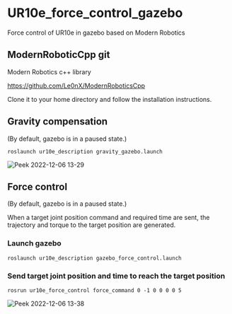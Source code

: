 # UR10e_force_control_gazebo
Force control of UR10e in gazebo based on Modern Robotics


## ModernRoboticCpp git
Modern Robotics c++ library

https://github.com/Le0nX/ModernRoboticsCpp


Clone it to your home directory and follow the installation instructions.

## Gravity compensation

(By default, gazebo is in a paused state.)

`roslaunch ur10e_description gravity_gazebo.launch`


![Peek 2022-12-06 13-29](https://user-images.githubusercontent.com/57741032/205815092-3b3ba3c1-dec6-4042-951e-4a322d875f69.gif)


## Force control

(By default, gazebo is in a paused state.)

When a target joint position command and required time are sent, the trajectory and torque to the target position are generated.

### Launch gazebo

`roslaunch ur10e_description gazebo_force_control.launch`

### Send target joint position and time to reach the target position

`rosrun ur10e_force_control force_command 0 -1 0 0 0 0 5`

![Peek 2022-12-06 13-38](https://user-images.githubusercontent.com/57741032/205816901-23ff4868-2643-45e4-b8b8-9e94fca66880.gif)

